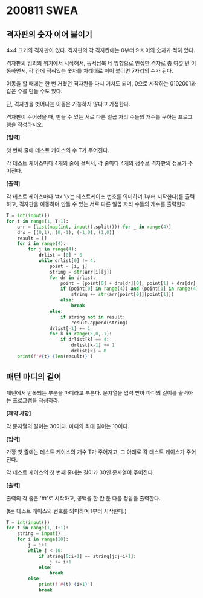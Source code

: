# 200811 SWEA

## 격자판의 숫자 이어 붙이기

4×4 크기의 격자판이 있다. 격자판의 각 격자칸에는 0부터 9 사이의 숫자가 적혀 있다.

격자판의 임의의 위치에서 시작해서, 동서남북 네 방향으로 인접한 격자로 총 여섯 번 이동하면서, 각 칸에 적혀있는 숫자를 차례대로 이어 붙이면 7자리의 수가 된다.

이동을 할 때에는 한 번 거쳤던 격자칸을 다시 거쳐도 되며, 0으로 시작하는 0102001과 같은 수를 만들 수도 있다.

단, 격자판을 벗어나는 이동은 가능하지 않다고 가정한다.

격자판이 주어졌을 때, 만들 수 있는 서로 다른 일곱 자리 수들의 개수를 구하는 프로그램을 작성하시오.


**[입력]**

첫 번째 줄에 테스트 케이스의 수 T가 주어진다.

각 테스트 케이스마다 4개의 줄에 걸쳐서, 각 줄마다 4개의 정수로 격자판의 정보가 주어진다.


**[출력]**

각 테스트 케이스마다 ‘#x ’(x는 테스트케이스 번호를 의미하며 1부터 시작한다)를 출력하고, 격자판을 이동하며 만들 수 있는 서로 다른 일곱 자리 수들의 개수를 출력한다.

```python
T = int(input())
for t in range(1, T+1):
    arr = [list(map(int, input().split())) for _ in range(4)]
    drs = [(0,1), (0,-1), (-1,0), (1,0)]
    result = []
    for i in range(4):
        for j in range(4):
            drlist = [0] * 6
            while drlist[0] != 4:
                point = [i, j]
                string = str(arr[i][j])
                for dr in drlist:
                    point = [point[0] + drs[dr][0], point[1] + drs[dr][1]]
                    if (point[0] in range(4)) and (point[1] in range(4)):
                        string += str(arr[point[0]][point[1]])
                    else:
                        break
                else:
                    if string not in result:
                        result.append(string)
                drlist[-1] += 1
                for k in range(5,0,-1):
                    if drlist[k] == 4:
                        drlist[k-1] += 1
                        drlist[k] = 0
    print(f'#{t} {len(result)}')
```

[url]:https://swexpertacademy.com/main/code/problem/problemDetail.do?contestProbId=AV7I5fgqEogDFAXB&categoryId=AV7I5fgqEogDFAXB&categoryType=CODE



## 패턴 마디의 길이

패턴에서 반복되는 부분을 마디라고 부른다. 문자열을 입력 받아 마디의 길이를 출력하는 프로그램을 작성하라.


**[제약 사항]**

각 문자열의 길이는 30이다. 마디의 최대 길이는 10이다.


**[입력]**

가장 첫 줄에는 테스트 케이스의 개수 T가 주어지고, 그 아래로 각 테스트 케이스가 주어진다.

각 테스트 케이스의 첫 번째 줄에는 길이가 30인 문자열이 주어진다.


**[출력]**

출력의 각 줄은 '#t'로 시작하고, 공백을 한 칸 둔 다음 정답을 출력한다.

(t는 테스트 케이스의 번호를 의미하며 1부터 시작한다.)

```python
T = int(input())
for t in range(1, T+1):
    string = input()
    for i in range(10):
        j = i+1
        while j < 10:
            if string[0:i+1] == string[j:j+i+1]:
                j += i+1
            else:
                break
        else:
            print(f'#{t} {i+1}')
            break
```

